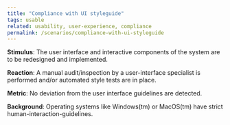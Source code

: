 ```yaml
---
title: "Compliance with UI styleguide"
tags: usable
related: usability, user-experience, compliance
permalink: /scenarios/compliance-with-ui-styleguide
---
```


<div class="quality-requirement" markdown="1">

**Stimulus**: The user interface and interactive components of the system are to be redesigned and implemented.


**Reaction**: A manual audit/inspection by a user-interface specialist is performed and/or automated style tests are in place.


**Metric**: No deviation from the user interface guidelines are detected.

**Background**: Operating systems like Windows(tm) or MacOS(tm) have strict human-interaction-guidelines.

</div><br>




